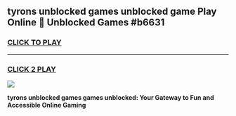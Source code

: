 
## tyrons unblocked games unblocked game Play Online 👋 Unblocked Games #b6631
<h3>
<a href="https://premium.freeplayer.one?title=tyrons_unblocked_games&ref=21F">CLICK TO PLAY</a></h3>
<hr>

<h3>
<a href="https://premium.freeplayer.one?title=tyrons_unblocked_games&ref=21F">CLICK 2 PLAY</a>
  
</h3>

<a href="https://premium.freeplayer.one?title=tyrons_unblocked_games&ref=21F/"><img src="https://clearcache.store/games.png"></a>


**tyrons unblocked games games unblocked: Your Gateway to Fun and Accessible Online Gaming**

